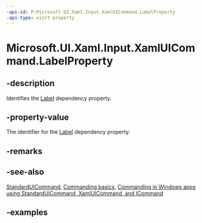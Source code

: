 ```yaml
---
-api-id: P:Microsoft.UI.Xaml.Input.XamlUICommand.LabelProperty
-api-type: winrt property
---
```


<!-- Property syntax.
public DependencyProperty LabelProperty { get; }
-->

# Microsoft.UI.Xaml.Input.XamlUICommand.LabelProperty

## -description

Identifies the [Label](xamluicommand_label.md) dependency property.

## -property-value

The identifier for the [Label](xamluicommand_label.md) dependency property.

## -remarks

## -see-also

[StandardUICommand](standarduicommand.md), [Commanding basics](/windows/uwp/layout/commanding-basics), [Commanding in Windows apps using StandardUICommand, XamlUICommand, and ICommand](/windows/apps/design/controls/commanding)

## -examples
